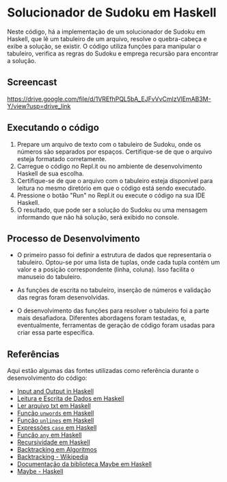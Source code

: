 # Solucionador de Sudoku em Haskell

Neste código, há a implementação de um solucionador de Sudoku em Haskell, que lê um tabuleiro de um arquivo, resolve o quebra-cabeça e exibe a solução, se existir. O código utiliza funções para manipular o tabuleiro, verifica as regras do Sudoku e emprega recursão para encontrar a solução.

## Screencast

https://drive.google.com/file/d/1VREfhPQL5bA_EJFvVvCmlzVlEmAB3M-Y/view?usp=drive_link

## Executando o código

1. Prepare um arquivo de texto com o tabuleiro de Sudoku, onde os números são separados por espaços. Certifique-se de que o arquivo esteja formatado corretamente.
2. Carregue o código no Repl.it ou no ambiente de desenvolvimento Haskell de sua escolha.
3. Certifique-se de que o arquivo com o tabuleiro esteja disponível para leitura no mesmo diretório em que o código está sendo executado.
4. Pressione o botão "Run" no Repl.it ou execute o código na sua IDE Haskell.
5. O resultado, que pode ser a solução do Sudoku ou uma mensagem informando que não há solução, será exibido no console.

## Processo de Desenvolvimento

- O primeiro passo foi definir a estrutura de dados que representaria o tabuleiro. Optou-se por uma lista de tuplas, onde cada tupla contém um valor e a posição correspondente (linha, coluna). Isso facilita o manuseio do tabuleiro.

- As funções de escrita no tabuleiro, inserção de números e validação das regras foram desenvolvidas. 

- O desenvolvimento das funções para resolver o tabuleiro foi a parte mais desafiadora. Diferentes abordagens foram testadas, e, eventualmente, ferramentas de geração de código foram usadas para criar essa parte específica. 

## Referências

Aqui estão algumas das fontes utilizadas como referência durante o desenvolvimento do código:

- [Input and Output in Haskell](http://haskell.tailorfontela.com.br/input-and-output)
- [Leitura e Escrita de Dados em Haskell](https://kuniga.wordpress.com/2012/06/17/leitura-e-escrita-de-dados-em-haskell/)
- [Ler arquivo txt em Haskell](https://www.portugal-a-programar.pt/forums/topic/39476-ler-arquivo-txt/)
- [Função `unwords` em Haskell](https://zvon.org/other/haskell/Outputprelude/unwords_f.html)
- [Função `unlines` em Haskell](https://zvon.org/other/haskell/Outputprelude/unlines_f.html)
- [Expressões `case` em Haskell](https://zvon.org/other/haskell/Outputsyntax/caseQexpressions_reference.html)
- [Função `any` em Haskell](https://zvon.org/other/haskell/Outputprelude/any_f.html)
- [Recursividade em Haskell](https://pt.wikibooks.org/wiki/Haskell/Recursividade)
- [Backtracking em Algoritmos](https://pt.stackoverflow.com/questions/103184/o-que-%C3%A9-um-algoritmo-backtracking)
- [Backtracking - Wikipedia](https://pt.wikipedia.org/wiki/Backtracking)
- [Documentação da biblioteca Maybe em Haskell](https://hackage.haskell.org/package/base-4.19.0.0/docs/Data-Maybe.html)
- [Maybe - Haskell](https://wiki.haskell.org/Maybe)
